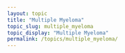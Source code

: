 ```yaml
---
layout: topic
title: "Multiple Myeloma"
topic_slug: multiple_myeloma
topic_display: "Multiple Myeloma"
permalink: /topics/multiple_myeloma/
---
```



